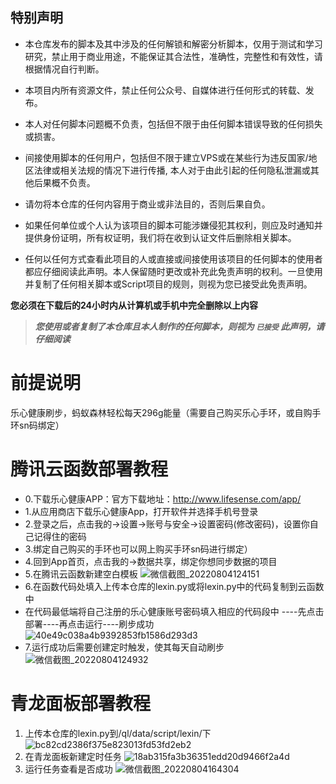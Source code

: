 ## 特别声明

- 本仓库发布的脚本及其中涉及的任何解锁和解密分析脚本，仅用于测试和学习研究，禁止用于商业用途，不能保证其合法性，准确性，完整性和有效性，请根据情况自行判断。

- 本项目内所有资源文件，禁止任何公众号、自媒体进行任何形式的转载、发布。

- 本人对任何脚本问题概不负责，包括但不限于由任何脚本错误导致的任何损失或损害。

- 间接使用脚本的任何用户，包括但不限于建立VPS或在某些行为违反国家/地区法律或相关法规的情况下进行传播, 本人对于由此引起的任何隐私泄漏或其他后果概不负责。

- 请勿将本仓库的任何内容用于商业或非法目的，否则后果自负。

- 如果任何单位或个人认为该项目的脚本可能涉嫌侵犯其权利，则应及时通知并提供身份证明，所有权证明，我们将在收到认证文件后删除相关脚本。

- 任何以任何方式查看此项目的人或直接或间接使用该项目的任何脚本的使用者都应仔细阅读此声明。本人保留随时更改或补充此免责声明的权利。一旦使用并复制了任何相关脚本或Script项目的规则，则视为您已接受此免责声明。

**您必须在下载后的24小时内从计算机或手机中完全删除以上内容**

> ***您使用或者复制了本仓库且本人制作的任何脚本，则视为 `已接受` 此声明，请仔细阅读***

# 前提说明
乐心健康刷步，蚂蚁森林轻松每天296g能量（需要自己购买乐心手环，或自购手环sn码绑定）

# 腾讯云函数部署教程
- 0.下载乐心健康APP：官方下载地址：http://www.lifesense.com/app/
- 1.从应用商店下载乐心健康App，打开软件并选择手机号登录
- 2.登录之后，点击我的->设置->账号与安全->设置密码(修改密码)，设置你自己记得住的密码
- 3.绑定自己购买的手环也可以网上购买手环sn码进行绑定）
- 4.回到App首页，点击我的->数据共享，绑定你想同步数据的项目
- 5.在腾讯云函数新建空白模板
![微信截图_20220804124151](https://user-images.githubusercontent.com/71224625/182764842-358e3d64-b8c8-46b7-a340-f7a3c9382e31.png)
- 6.在函数代码处填入上传本仓库的lexin.py或将lexin.py中的代码复制到云函数中
-   在代码最低端将自己注册的乐心健康账号密码填入相应的代码段中
   ----先点击部署----再点击运行----刷步成功
 ![40e49c038a4b9392853fb1586d293d3](https://user-images.githubusercontent.com/71224625/182765394-b57055ec-24b0-4cf9-8a92-c20e66bcae89.jpg)
- 7.运行成功后需要创建定时触发，使其每天自动刷步
![微信截图_20220804124932](https://user-images.githubusercontent.com/71224625/182765549-d8552405-7339-4470-a658-a0dd285be5fa.png)

# 青龙面板部署教程
1. 上传本仓库的lexin.py到/ql/data/script/lexin/下
![bc82cd2386f375e823013fd53fd2eb2](https://user-images.githubusercontent.com/71224625/182766073-2d9289ab-8be9-4e00-9067-8fbc8f8a5a23.jpg)
2. 在青龙面板新建定时任务
![18ab315fa3b36351edd20d9466f2a4d](https://user-images.githubusercontent.com/71224625/182766255-3e196405-41a8-41d8-8e81-da52f3eb90a0.jpg)
3. 运行任务查看是否成功
![微信截图_20220804164304](https://user-images.githubusercontent.com/71224625/182804145-e794f99f-b681-40ac-8f98-80ef89eec8ac.png)

